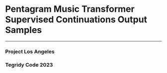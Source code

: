 # Pentagram Music Transformer Supervised Continuations Output Samples

***

### Project Los Angeles
### Tegridy Code 2023

